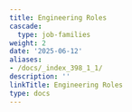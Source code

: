 ```yaml
---
title: Engineering Roles
cascade:
  type: job-families
weight: 2
date: '2025-06-12'
aliases:
- /docs/_index_398_1_1/
description: ''
linkTitle: Engineering Roles
type: docs
---
```


